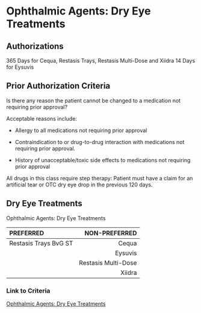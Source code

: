 # Ophthalmic Agents: Dry Eye Treatments

## Authorizations

365 Days for Cequa, Restasis Trays, Restasis Multi-Dose and Xiidra 14 Days for Eysuvis

## Prior Authorization Criteria

Is there any reason the patient cannot be changed to a medication not requiring prior approval?

Acceptable reasons include:

- Allergy to all medications not requiring prior approval

- Contraindication to or drug-to-drug interaction with medications not requiring prior approval.

- History of unacceptable/toxic side effects to medications not requiring prior approval

All drugs in this class require step therapy: Patient must have a claim for an artificial tear or OTC dry eye drop in the previous 120 days.

## Dry Eye Treatments

Ophthalmic Agents: Dry Eye Treatments

| PREFERRED | NON-PREFERRED |
| :--- | ---: |
| Restasis Trays BvG ST | Cequa               |
|                       | Eysuvis             |
|                       | Restasis Multi-Dose |
|                       | Xiidra              |

### Link to Criteria

[Ophthalmic Agents: Dry Eye Treatments](https://pharmacy.medicaid.ohio.gov/sites/default/files/20220415_UPDL_Criteria_FINAL_.pdf#page=83)
